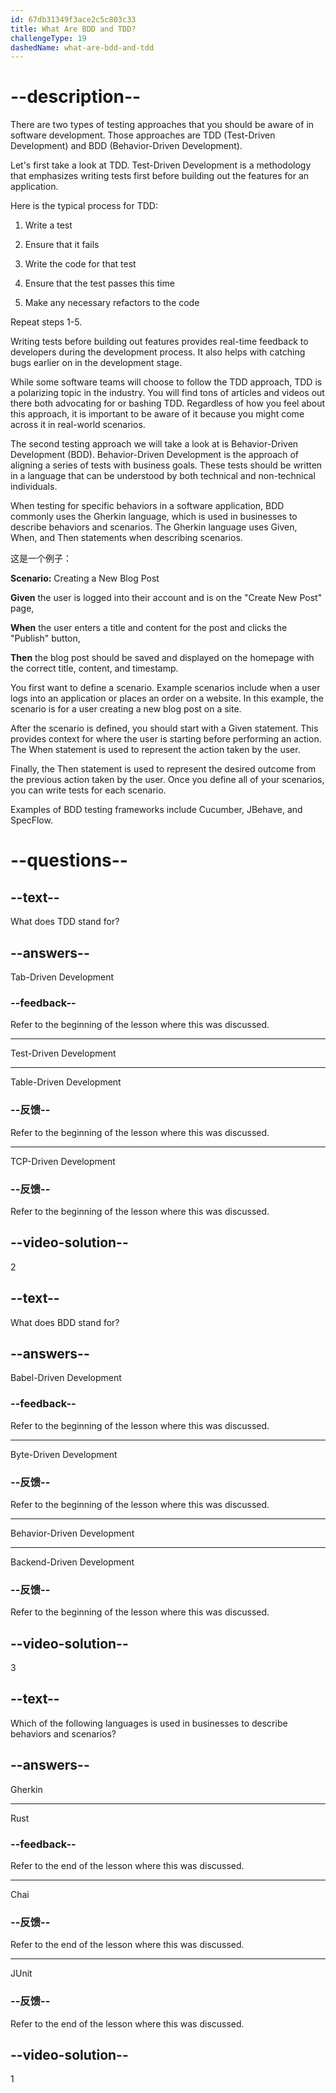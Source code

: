 ```yaml
---
id: 67db31349f3ace2c5c803c33
title: What Are BDD and TDD?
challengeType: 19
dashedName: what-are-bdd-and-tdd
---
```


# --description--

There are two types of testing approaches that you should be aware of in software development. Those approaches are TDD (Test-Driven Development) and BDD (Behavior-Driven Development).

Let's first take a look at TDD. Test-Driven Development is a methodology that emphasizes writing tests first before building out the features for an application.

Here is the typical process for TDD:

1. Write a test

2. Ensure that it fails

3. Write the code for that test

4. Ensure that the test passes this time

5. Make any necessary refactors to the code

Repeat steps 1-5.

Writing tests before building out features provides real-time feedback to developers during the development process. It also helps with catching bugs earlier on in the development stage.

While some software teams will choose to follow the TDD approach, TDD is a polarizing topic in the industry. You will find tons of articles and videos out there both advocating for or bashing TDD. Regardless of how you feel about this approach, it is important to be aware of it because you might come across it in real-world scenarios.

The second testing approach we will take a look at is Behavior-Driven Development (BDD). Behavior-Driven Development is the approach of aligning a series of tests with business goals. These tests should be written in a language that can be understood by both technical and non-technical individuals.

When testing for specific behaviors in a software application, BDD commonly uses the Gherkin language, which is used in businesses to describe behaviors and scenarios. The Gherkin language uses Given, When, and Then statements when describing scenarios.

这是一个例子：

**Scenario:** Creating a New Blog Post

**Given** the user is logged into their account and is on the "Create New Post" page,

**When** the user enters a title and content for the post and clicks the "Publish" button,

**Then** the blog post should be saved and displayed on the homepage with the correct title, content, and timestamp.

You first want to define a scenario. Example scenarios include when a user logs into an application or places an order on a website. In this example, the scenario is for a user creating a new blog post on a site.

After the scenario is defined, you should start with a Given statement. This provides context for where the user is starting before performing an action. The When statement is used to represent the action taken by the user.

Finally, the Then statement is used to represent the desired outcome from the previous action taken by the user. Once you define all of your scenarios, you can write tests for each scenario.

Examples of BDD testing frameworks include Cucumber, JBehave, and SpecFlow.

# --questions--

## --text--

What does TDD stand for?

## --answers--

Tab-Driven Development

### --feedback--

Refer to the beginning of the lesson where this was discussed.

---

Test-Driven Development

---

Table-Driven Development

### --反馈--

Refer to the beginning of the lesson where this was discussed.

---

TCP-Driven Development

### --反馈--

Refer to the beginning of the lesson where this was discussed.

## --video-solution--

2

## --text--

What does BDD stand for?

## --answers--

Babel-Driven Development

### --feedback--

Refer to the beginning of the lesson where this was discussed.

---

Byte-Driven Development

### --反馈--

Refer to the beginning of the lesson where this was discussed.

---

Behavior-Driven Development

---

Backend-Driven Development

### --反馈--

Refer to the beginning of the lesson where this was discussed.

## --video-solution--

3

## --text--

Which of the following languages is used in businesses to describe behaviors and scenarios?

## --answers--

Gherkin

---

Rust

### --feedback--

Refer to the end of the lesson where this was discussed.

---

Chai

### --反馈--

Refer to the end of the lesson where this was discussed.

---

JUnit

### --反馈--

Refer to the end of the lesson where this was discussed.

## --video-solution--

1
